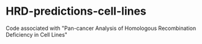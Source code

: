 # HRD-predictions-cell-lines
Code associated with "Pan-cancer Analysis of Homologous Recombination Deficiency in Cell Lines"
